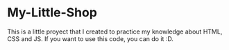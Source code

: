 # My-Little-Shop
This is a little proyect that I created to practice my knowledge about HTML, CSS and JS. If you want to use this code, you can do it :D.
